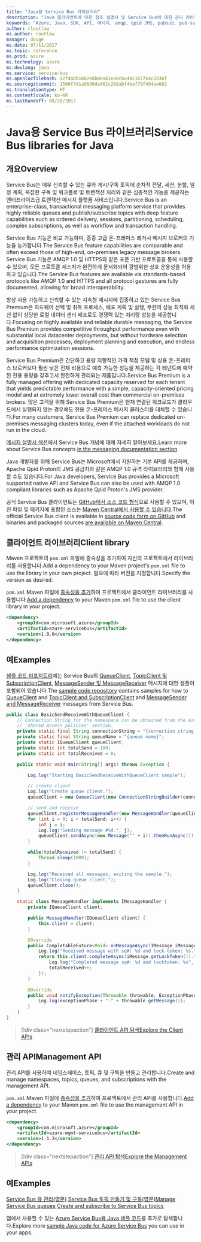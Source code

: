 ```yaml
---
title: "Java용 Service Bus 라이브러리"
description: "Java 클라이언트에 대한 참조 설명서 및 Service Bus에 대한 관리 라이브러리"
keywords: "Azure, Java, SDK, API, 메시지, amqp, qpid JMS, pubsub, pub-sub, 메시지 브로커"
author: rloutlaw
ms.author: routlaw
manager: douge
ms.date: 07/11/2017
ms.topic: reference
ms.prod: azure
ms.technology: azure
ms.devlang: java
ms.service: service-bus
ms.openlocfilehash: a2f4abb1602e6b8ea61ea8c6a48c167754c2836f
ms.sourcegitcommit: 1500f341a96d9da461c288abf4baf79f494ae662
ms.translationtype: HT
ms.contentlocale: ko-KR
ms.lasthandoff: 08/28/2017
---
```

# <a name="service-bus-libraries-for-java"></a><span data-ttu-id="07007-104">Java용 Service Bus 라이브러리</span><span class="sxs-lookup"><span data-stu-id="07007-104">Service Bus libraries for Java</span></span>

## <a name="overview"></a><span data-ttu-id="07007-105">개요</span><span class="sxs-lookup"><span data-stu-id="07007-105">Overview</span></span>

<span data-ttu-id="07007-106">Service Bus는 매우 신뢰할 수 있는 큐와 게시/구독 토픽에 순차적 전달, 세션, 분할, 일정 계획, 복잡한 구독 및 워크플로 및 트랜잭션 처리와 같은 심층적인 기능을 제공하는 엔터프라이즈급 트랜잭션 메시지 플랫폼 서비스입니다.</span><span class="sxs-lookup"><span data-stu-id="07007-106">Service Bus is an enterprise-class, transactional messaging platform service that provides highly reliable queues and publish/subscribe topics with deep feature capabilities such as ordered delivery, sessions, partitioning, scheduling, complex subscriptions, as well as workflow and transaction handling.</span></span>

<span data-ttu-id="07007-107">Service Bus 기능은 비교 가능하며, 종종 고급 온-프레미스 레거시 메시지 브로커의 기능을 능가합니다.</span><span class="sxs-lookup"><span data-stu-id="07007-107">The Service Bus feature capabilities are comparable and often exceed those of high-end, on-premises legacy message brokers.</span></span> <span data-ttu-id="07007-108">Service Bus 기능은 AMQP 1.0 및 HTTPS와 같은 표준 기반 프로토콜을 통해 사용할 수 있으며, 모든 프로토콜 제스처가 완전하게 문서화되어 광범위한 상호 운용성을 허용하고 있습니다.</span><span class="sxs-lookup"><span data-stu-id="07007-108">The Service Bus features are available via standards-based protocols like AMQP 1.0 and HTTPS and all protocol gestures are fully documented, allowing for broad interoperability.</span></span> 

<span data-ttu-id="07007-109">항상 사용 가능하고 신뢰할 수 있는 지속형 메시지에 집중하고 있는 Service Bus Premium은 하드웨어 선택 및 취득 프로세스, 배포 계획 및 실행, 무한의 성능 최적화 세션 없이 상당한 로컬 데이터 센터 배포로도 경쟁력 있는 처리량 성능을 제공합니다.</span><span class="sxs-lookup"><span data-stu-id="07007-109">Focusing on highly available and reliable durable messaging, the Service Bus Premium provides competitive throughput performance even with substantial local datacenter deployments, but without hardware selection and acquisition processes, deployment planning and execution, and endless performance optimization sessions.</span></span> 

<span data-ttu-id="07007-110">Service Bus Premium은 간단하고 용량 지향적인 가격 책정 모델 및 상용 온-프레미스 브로커보다 훨씬 낮은 전체 비용으로 예측 가능한 성능을 제공하는 각 테넌트에 예약된 전용 용량을 갖추고서 완전하게 관리되는 제품입니다.</span><span class="sxs-lookup"><span data-stu-id="07007-110">Service Bus Premium is a fully managed offering with dedicated capacity reserved for each tenant that yields predictable performance with a simple, capacity-oriented pricing model and at extremely lower overall cost than commercial on-premises brokers.</span></span> <span data-ttu-id="07007-111">많은 고객을 위해 Service Bus Premium은 현재 연결된 워크로드가 클라우드에서 실행되지 않는 경우에도 전용 온-프레미스 메시지 클러스터를 대체할 수 있습니다.</span><span class="sxs-lookup"><span data-stu-id="07007-111">For many customers, Service Bus Premium can replace dedicated on-premises messaging clusters today, even if the attached workloads do not run in the cloud.</span></span> 

<span data-ttu-id="07007-112">[메시지 설명서 섹션](https://docs.microsoft.com/en-us/azure/service-bus-messaging/)에서 Service Bus 개념에 대해 자세히 알아보세요.</span><span class="sxs-lookup"><span data-stu-id="07007-112">Learn more about Service Bus concepts [in the messaging documentation section](https://docs.microsoft.com/en-us/azure/service-bus-messaging/)</span></span> 

<span data-ttu-id="07007-113">Java 개발자를 위해 Service Bus는 Microsoft에서 지원하는 기본 API를 제공하며, Apache Qpid Proton의 JMS 공급자와 같은 AMQP 1.0 규격 라이브러리와 함께 사용할 수도 있습니다.</span><span class="sxs-lookup"><span data-stu-id="07007-113">For Java developers, Service Bus provides a Microsoft supported native API and Service Bus can also be used with AMQP 1.0 compliant libraries such as Apache Qpid Proton's JMS provider.</span></span>

<span data-ttu-id="07007-114">공식 Service Bus 클라이언트는 [GitHub에서 소스 코드 형식](https://github.com/azure/azure-service-bus-java)으로 사용할 수 있으며, 이진 파일 및 패키지에 포함된 소스는 [Maven Central에서 사용할 수 있습니다](http://search.maven.org/#search%7Cga%7C1%7Ca%3A%22azure-servicebus%22).</span><span class="sxs-lookup"><span data-stu-id="07007-114">The official Service Bus client is available in [source code form on GitHub](https://github.com/azure/azure-service-bus-java) and binaries and packaged sources [are available on Maven Central](http://search.maven.org/#search%7Cga%7C1%7Ca%3A%22azure-servicebus%22).</span></span> 


## <a name="client-library"></a><span data-ttu-id="07007-115">클라이언트 라이브러리</span><span class="sxs-lookup"><span data-stu-id="07007-115">Client library</span></span>


<span data-ttu-id="07007-116">Maven 프로젝트의 `pom.xml` 파일에 종속성을 추가하여 자신의 프로젝트에서 라이브러리를 사용합니다.</span><span class="sxs-lookup"><span data-stu-id="07007-116">Add a dependency to your Maven project's `pom.xml` file to use the library in your own project.</span></span> <span data-ttu-id="07007-117">필요에 따라 버전을 지정합니다.</span><span class="sxs-lookup"><span data-stu-id="07007-117">Specify the version as desired.</span></span>

<span data-ttu-id="07007-118">`pom.xml` Maven 파일에 [종속성을 추가](https://maven.apache.org/guides/getting-started/index.html#How_do_I_use_external_dependencies)하여 프로젝트에서 클라이언트 라이브러리를 사용합니다.</span><span class="sxs-lookup"><span data-stu-id="07007-118">[Add a dependency](https://maven.apache.org/guides/getting-started/index.html#How_do_I_use_external_dependencies) to your Maven `pom.xml` file to use the client library in your project.</span></span>   

```XML
<dependency>
    <groupId>com.microsoft.azure</groupId>
    <artifactId>azure-servicebus</artifactId>
    <version>1.0.0</version>
</dependency>
```

## <a name="examples"></a><span data-ttu-id="07007-119">예</span><span class="sxs-lookup"><span data-stu-id="07007-119">Examples</span></span>

<span data-ttu-id="07007-120">[샘플 코드 리포지토리](https://github.com/Azure/azure-service-bus/blob/master/samples/Java/)에는 Service Bus의 [QueueClient](https://github.com/Azure/azure-service-bus/blob/master/samples/Java/src/com/microsoft/azure/servicebus/samples/BasicSendReceiveWithQueueClient.java), [TopicClient 및 SubscriptionClient](https://github.com/Azure/azure-service-bus/blob/master/samples/Java/src/com/microsoft/azure/servicebus/samples/BasicSendReceiveWithTopicSubscriptionClient.java), [MessageSender 및 MessageReceiver](https://github.com/Azure/azure-service-bus/blob/master/samples/Java/src/com/microsoft/azure/servicebus/samples/SendReceiveWithMessageSenderReceiver.java) 메시지에 대한 샘플이 포함되어 있습니다.</span><span class="sxs-lookup"><span data-stu-id="07007-120">The [sample code repository](https://github.com/Azure/azure-service-bus/blob/master/samples/Java/) contains samples for how to [QueueClient](https://github.com/Azure/azure-service-bus/blob/master/samples/Java/src/com/microsoft/azure/servicebus/samples/BasicSendReceiveWithQueueClient.java) and [TopicClient and SubscriptionClient](https://github.com/Azure/azure-service-bus/blob/master/samples/Java/src/com/microsoft/azure/servicebus/samples/BasicSendReceiveWithTopicSubscriptionClient.java) and [MessageSender and MessageReceiver](https://github.com/Azure/azure-service-bus/blob/master/samples/Java/src/com/microsoft/azure/servicebus/samples/SendReceiveWithMessageSenderReceiver.java) messages from Service Bus.</span></span>


```java
public class BasicSendReceiveWithQueueClient {
    // Connection String for the namespace can be obtained from the Azure portal under the
    // 'Shared Access policies' section.
    private static final String connectionString = "{connection string}";
    private static final String queueName = "{queue name}";
    private static IQueueClient queueClient;
    private static int totalSend = 100;
    private static int totalReceived = 0;

    public static void main(String[] args) throws Exception {

        Log.log("Starting BasicSendReceiveWithQueueClient sample");

        // create client
        Log.log("Create queue client.");
        queueClient = new QueueClient(new ConnectionStringBuilder(connectionString, queueName), ReceiveMode.PeekLock);

        // send and receive
        queueClient.registerMessageHandler(new MessageHandler(queueClient), new MessageHandlerOptions(1, false, Duration.ofMinutes(1)));
        for (int i = 0; i < totalSend; i++) {
            int j = i;
            Log.log("Sending message #%d.", j);
            queueClient.sendAsync(new Message("" + i)).thenRunAsync(() -> { Log.log("Sent message #%d.", j);});
        }

        while(totalReceived != totalSend) {
            Thread.sleep(1000);
        }

        Log.log("Received all messages, exiting the sample.");
        Log.log("Closing queue client.");
        queueClient.close();
    }

    static class MessageHandler implements IMessageHandler {
        private IQueueClient client;

        public MessageHandler(IQueueClient client) {
            this.client = client;
        }

        @Override
        public CompletableFuture<Void> onMessageAsync(IMessage iMessage) {
            Log.log("Received message with sq#: %d and lock token: %s.", iMessage.getSequenceNumber(), iMessage.getLockToken());
            return this.client.completeAsync(iMessage.getLockToken()).thenRunAsync(() -> {
                Log.log("Completed message sq#: %d and locktoken: %s", iMessage.getSequenceNumber(), iMessage.getLockToken());
                totalReceived++;
            });
        }

        @Override
        public void notifyException(Throwable throwable, ExceptionPhase exceptionPhase) {
            Log.log(exceptionPhase + "-" + throwable.getMessage());
        }
    }
}
```

> [!div class="nextstepaction"]
> [<span data-ttu-id="07007-121">클라이언트 API 탐색</span><span class="sxs-lookup"><span data-stu-id="07007-121">Explore the Client APIs</span></span>](/java/api/overview/azure/servicebus/clientlibrary)

## <a name="management-api"></a><span data-ttu-id="07007-122">관리 API</span><span class="sxs-lookup"><span data-stu-id="07007-122">Management API</span></span>

<span data-ttu-id="07007-123">관리 API를 사용하여 네임스페이스, 토픽, 큐 및 구독을 만들고 관리합니다.</span><span class="sxs-lookup"><span data-stu-id="07007-123">Create and manage namespaces, topics, queues, and subscriptions with the management API.</span></span>

<span data-ttu-id="07007-124">`pom.xml` Maven 파일에 [종속성을 추가](https://maven.apache.org/guides/getting-started/index.html#How_do_I_use_external_dependencies)하여 프로젝트에서 관리 API를 사용합니다.</span><span class="sxs-lookup"><span data-stu-id="07007-124">[Add a dependency](https://maven.apache.org/guides/getting-started/index.html#How_do_I_use_external_dependencies) to your Maven `pom.xml` file to use the management API in your project.</span></span>  

```XML
<dependency>
    <groupId>com.microsoft.azure</groupId>
    <artifactId>azure-mgmt-servicebus</artifactId>
    <version>1.1.2</version>
</dependency>
```

> [!div class="nextstepaction"]
> [<span data-ttu-id="07007-125">관리 API 탐색</span><span class="sxs-lookup"><span data-stu-id="07007-125">Explore the Management APIs</span></span>](/java/api/overview/azure/servicebus/managementapi)


## <a name="examples"></a><span data-ttu-id="07007-126">예</span><span class="sxs-lookup"><span data-stu-id="07007-126">Examples</span></span>

<span data-ttu-id="07007-127">[Service Bus 큐 관리(영문)](https://github.com/Azure-Samples/service-bus-java-manage-queue-with-basic-features)
[Service Bus 토픽 만들기 및 구독(영문)](https://github.com/Azure-Samples/service-bus-java-manage-publish-subscribe-with-basic-features)</span><span class="sxs-lookup"><span data-stu-id="07007-127">[Manage Service Bus queues](https://github.com/Azure-Samples/service-bus-java-manage-queue-with-basic-features)
[Create and subscribe to Service Bus topics](https://github.com/Azure-Samples/service-bus-java-manage-publish-subscribe-with-basic-features)</span></span>

<span data-ttu-id="07007-128">앱에서 사용할 수 있는 [Azure Service Bus용 Java 샘플 코드](https://azure.microsoft.com/resources/samples/?platform=java&term=bus)를 추가로 탐색합니다.</span><span class="sxs-lookup"><span data-stu-id="07007-128">Explore more [sample Java code for Azure Service Bus](https://azure.microsoft.com/resources/samples/?platform=java&term=bus) you can use in your apps.</span></span>